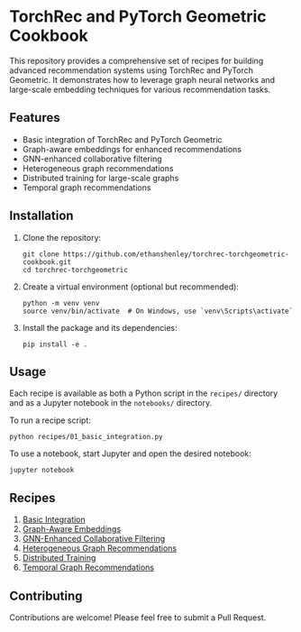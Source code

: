 # TorchRec and PyTorch Geometric Cookbook

This repository provides a comprehensive set of recipes for building advanced recommendation systems using TorchRec and PyTorch Geometric. It demonstrates how to leverage graph neural networks and large-scale embedding techniques for various recommendation tasks.

## Features

- Basic integration of TorchRec and PyTorch Geometric
- Graph-aware embeddings for enhanced recommendations
- GNN-enhanced collaborative filtering
- Heterogeneous graph recommendations
- Distributed training for large-scale graphs
- Temporal graph recommendations

## Installation

1. Clone the repository:
   ```
   git clone https://github.com/ethanshenley/torchrec-torchgeometric-cookbook.git
   cd torchrec-torchgeometric
   ```

2. Create a virtual environment (optional but recommended):
   ```
   python -m venv venv
   source venv/bin/activate  # On Windows, use `venv\Scripts\activate`
   ```

3. Install the package and its dependencies:
   ```
   pip install -e .
   ```

## Usage

Each recipe is available as both a Python script in the `recipes/` directory and as a Jupyter notebook in the `notebooks/` directory.

To run a recipe script:
```
python recipes/01_basic_integration.py
```

To use a notebook, start Jupyter and open the desired notebook:
```
jupyter notebook
```

## Recipes

1. [Basic Integration](notebooks/01_basic_integration.ipynb)
2. [Graph-Aware Embeddings](notebooks/02_graph_aware_embeddings.ipynb)
3. [GNN-Enhanced Collaborative Filtering](notebooks/03_gnn_enhanced_collab_filter.ipynb)
4. [Heterogeneous Graph Recommendations](notebooks/04_heterogeneous_graph_recommendations.ipynb)
5. [Distributed Training](notebooks/05_distributed_training.ipynb)
6. [Temporal Graph Recommendations](notebooks/06_temporal_graph_recommendations.ipynb)

## Contributing

Contributions are welcome! Please feel free to submit a Pull Request.

